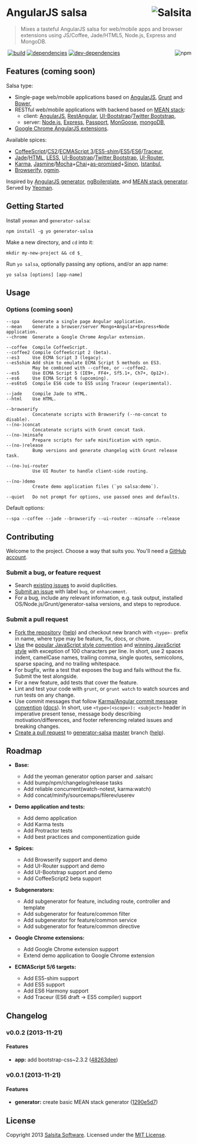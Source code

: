 # AngularJS salsa <a href='https://github.com/salsita'><img align='right' title='Salsita' src='https://www.google.com/a/cpanel/salsitasoft.com/images/logo.gif?alpha=1' _src='https://1.gravatar.com/avatar/d413290a5fe1385efcf5a344d4a0b588?s=50' /></a>

> Mixes a tasteful AngularJS salsa for web/mobile apps and browser extensions using JS/Coffee, Jade/HTML5, Node.js, Express and MongoDB.

<a href='https://npmjs.org/package/generator-salsa'><img align='right' alt='npm' title='npm info' src='https://nodei.co/npm/generator-salsa.png?compact=true' /></a>&nbsp;[![build](https://secure.travis-ci.org/salsita/generator-salsa.png?branch=master)](https://travis-ci.org/salsita/generator-salsa) [![dependencies](https://david-dm.org/salsita/generator-salsa.png)](https://david-dm.org/salsita/generator-salsa) [![dev-dependencies](https://david-dm.org/salsita/generator-salsa/dev-status.png)](https://david-dm.org/salsita/generator-salsa#info=devDependencies)


## Features (coming soon)

Salsa type:

- Single-page web/mobile applications based on [AngularJS](http://angularjs.org), [Grunt](http://gruntjs.com) and [Bower](http://bower.io),
- RESTful web/mobile applications with backend based on [MEAN stack](http://mean.io):
  + client:
    [AngularJS](http://angularjs.org),
    [RestAngular](https://github.com/mgonto/restangular),
    [UI-Bootstrap](http://angular-ui.github.io/bootstrap)/[Twitter Bootstrap](http://getbootstrap.com),
  + server:
    [Node.js](http://nodejs.org),
    [Express](http://expressjs.com),
    [Passport](http://passportjs.org),
    [MonGoose](http://mongoosejs.com),
    [mongoDB](http://mongodb.org),
- [Google Chrome AngularJS extensions](https://github.com/salsita/chrome-angular-skeleton).

Available spices:

- [CoffeeScript](http://coffeescript.org)/[CS2](https://github.com/michaelficarra/CoffeeScriptRedux)/[ECMAScript 3](http://en.wikipedia.org/wiki/ECMAScript#Version_correspondence)/[ES5-shim](https://github.com/kriskowal/es5-shim)/[ES5](http://en.wikipedia.org/wiki/ECMAScript#ECMAScript.2C_5th_Edition)/[ES6](http://en.wikipedia.org/wiki/ECMAScript#ECMAScript_Harmony_.286th_Edition.29)/[Traceur](https://github.com/google/traceur-compiler),
- [Jade](http://jade-lang.com)/[HTML](http://www.w3.org/html),
  [LESS](http://lesscss.org),
  [UI-Bootstrap](http://angular-ui.github.io/bootstrap)/[Twitter Bootstrap](http://getbootstrap.com),
  [UI-Router](https://github.com/angular-ui/ui-router),
- [Karma](http://karma-runner.github.io),
  [Jasmine](http://pivotal.github.io/jasmine)/[Mocha](http://visionmedia.github.io/mocha)+[Chai](http://chaijs.com)+[as-promised](https://github.com/domenic/chai-as-promised)+[Sinon](http://sinonjs.org),
  [Istanbul](https://github.com/gotwarlost/istanbul),
- [Browserify](http://browserify.org),
  [ngmin](https://github.com/btford/ngmin).

Inspired by [AngularJS generator](https://github.com/yeoman/generator-angular), [ngBoilerplate](http://joshdmiller.github.io/ng-boilerplate), and [MEAN stack generator](https://github.com/wlepinski/generator-meanstack). Served by [Yeoman](http://yeoman.io).


## Getting Started

Install `yeoman` and `generator-salsa`:
  ```
  npm install -g yo generator-salsa
  ```

Make a new directory, and `cd` into it:
  ```
  mkdir my-new-project && cd $_
  ```

Run `yo salsa`, optionally passing any options, and/or an app name:
  ```
  yo salsa [options] [app-name]
  ```


## Usage


### Options (coming soon)

```shell
--spa     Generate a single page Angular application.
--mean    Generate a browser/server Mongo+Angular+Express+Node application.
--chrome  Generate a Google Chrome Angular extension.

--coffee  Compile CoffeeScript.
--coffee2 Compile CoffeeScript 2 (beta).
--es3     Use ECMA Script 3 (legacy).
--es5shim Add shim to emulate ECMA Script 5 methods on ES3.
          May be combined with --coffee, or --coffee2.
--es5     Use ECMA Script 5 (IE9+, FF4+, Sf5.1+, Ch7+, Op12+).
--es6     Use ECMA Script 6 (upcoming).
--es6to5  Compile ES6 code to ES5 using Traceur (experimental).

--jade    Compile Jade to HTML.
--html    Use HTML.

--browserify
          Concatenate scripts with Browserify (--no-concat to disable).
--(no-)concat
          Concatenate scripts with Grunt concat task.
--(no-)minsafe
          Prepare scripts for safe minification with ngmin.
--(no-)release
          Bump versions and generate changelog with Grunt release task.

--(no-)ui-router
          Use UI Router to handle client-side routing.

--(no-)demo
          Create demo application files (`yo salsa:demo`).

--quiet   Do not prompt for options, use passed ones and defaults.
```

Default options:
```shell
--spa --coffee --jade --browserify --ui-router --minsafe --release
```


## Contributing

Welcome to the project. Choose a way that suits you. You'll need a [GitHub account](https://github.com/signup/free).

### Submit a bug, or feature request

- Search [existing issues](https://github.com/salsita/generator-salsa/issues) to avoid duplicities.
- [Submit an issue](https://github.com/salsita/generator-salsa/issues/new) with label `bug`, or `enhancement`.
- For a bug, include any relevant information, e.g. task output, installed OS/Node.js/Grunt/generator-salsa versions, and steps to reproduce.

### Submit a pull request

- [Fork the repository](https://github.com/salsita/generator-salsa/fork) ([help](https://help.github.com/articles/fork-a-repo)) and checkout new branch with `<type>-` prefix in name, where type may be feature, fix, docs, or chore.
- [Use](https://github.com/salsita/generator-salsa/blob/master/.jshintrc) the [popular JavaScript style convention](http://sideeffect.kr/popularconvention#javascript) and [winning JavaScript style](http://seravo.fi/2013/javascript-the-winning-style) with exception of 100 characters per line. In short, use 2 spaces indent, camelCase names, trailing comma, single quotes, semicolons, sparse spacing, and no trailing whitespace.
- For bugfix, write a test that exposes the bug and fails without the fix. Submit the test alongside.
- For a new feature, add tests that cover the feature.
- Lint and test your code with `grunt`, or `grunt watch` to watch sources and run tests on any change.
- Use commit messages that follow [Karma/Angular commit message convention](https://github.com/karma-runner/karma/blob/master/docs/dev/04-git-commit-msg.md) ([docs](https://docs.google.com/document/d/1QrDFcIiPjSLDn3EL15IJygNPiHORgU1_OOAqWjiDU5Y/edit#)). In short, use `<type>(<scope>): <subject>` header in imperative present tense, message body describing motivation/differences, and footer referencing related issues and breaking changes.
- [Create a pull request](https://github.com/salsita/generator-salsa/compare) to [generator-salsa](https://github.com/salsita/generator-salsa) [master](https://github.com/salsita/generator-salsa/branches) branch ([help](https://help.github.com/articles/creating-a-pull-request)).


## Roadmap

- **Base:**
  + Add the yeoman generator option parser and .salsarc
  + Add bump/npm/changelog/release tasks
  + Add reliable concurrent(watch-notest, karma:watch)
  + Add concat/minify/sourcemaps/filerev/userev

- **Demo application and tests:**
  + Add demo application
  + Add Karma tests
  + Add Protractor tests
  + Add best practices and componentization guide

- **Spices:**
  + Add Browserify support and demo
  + Add UI-Router support and demo
  + Add UI-Bootstrap support and demo
  + Add CoffeeScript2 beta support

- **Subgenerators:**
  + Add subgenerator for feature,
    including route, controller and template
  + Add subgenerator for feature/common filter
  + Add subgenerator for feature/common service
  + Add subgenerator for feature/common directive

- **Google Chrome extensions:**
  + Add Google Chrome extension support
  + Extend demo application to Google Chrome extension

- **ECMAScript 5/6 targets:**
  + Add ES5-shim support
  + Add ES5 support
  + Add ES6 Harmony support
  + Add Traceur (ES6 draft -> ES5 compiler) support


<a name="changelog"></a>
## Changelog

<a name="v0.0.2"></a>
### v0.0.2 (2013-11-21)


#### Features

* **app:** add bootstrap-css~2.3.2 ([48263dee](https://github.com/salsita/generator-salsa/commit/48263dee74fb40cfeac4dcd7dbb152310e5657db))

<a name="v0.0.1"></a>
### v0.0.1 (2013-11-21)


#### Features

* **generator:** create basic MEAN stack generator ([1290e5d7](https://github.com/salsita/generator-salsa/commit/1290e5d7c18aea46621c915929e1e32d18aabb26))


## License

Copyright 2013 [Salsita Software](http://salsitasoft.com). Licensed under the [MIT License](http://en.wikipedia.org/wiki/MIT_License).
